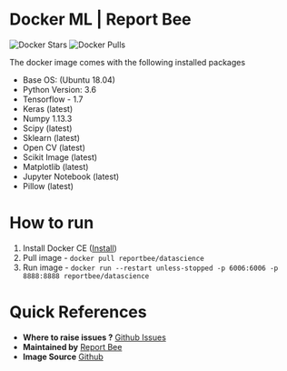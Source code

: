 # Docker ML | Report Bee

![Docker Stars](https://img.shields.io/docker/stars/reportbee/datascience.svg?style=flat-square)  ![Docker Pulls](https://img.shields.io/docker/pulls/reportbee/datascience.svg?style=flat-square)  

The docker image comes with the following installed packages

  - Base OS: (Ubuntu 18.04)
  - Python Version: 3.6
  - Tensorflow - 1.7
  - Keras (latest)
  - Numpy 1.13.3
  - Scipy (latest)
  - Sklearn (latest)
  - Open CV (latest)
  - Scikit Image (latest)
  - Matplotlib (latest)
  - Jupyter Notebook (latest)
  - Pillow (latest)

# How to run

  1. Install Docker CE ([Install])
  2. Pull image - `docker pull reportbee/datascience`
  3. Run image - `docker run --restart unless-stopped -p 6006:6006 -p 8888:8888 reportbee/datascience`

# Quick References

  - **Where to raise issues ?**
  [Github Issues]
  - **Maintained by**
  [Report Bee]
  - **Image Source**
  [Github]
   
[Install]: <https://www.docker.com/community-edition>
[Github]: <https://github.com/reportbee/docker-ml>
[Github Issues]: <https://github.com/reportbee/docker-ml/issues>
[Report Bee]: <https://www.reportbee.com>